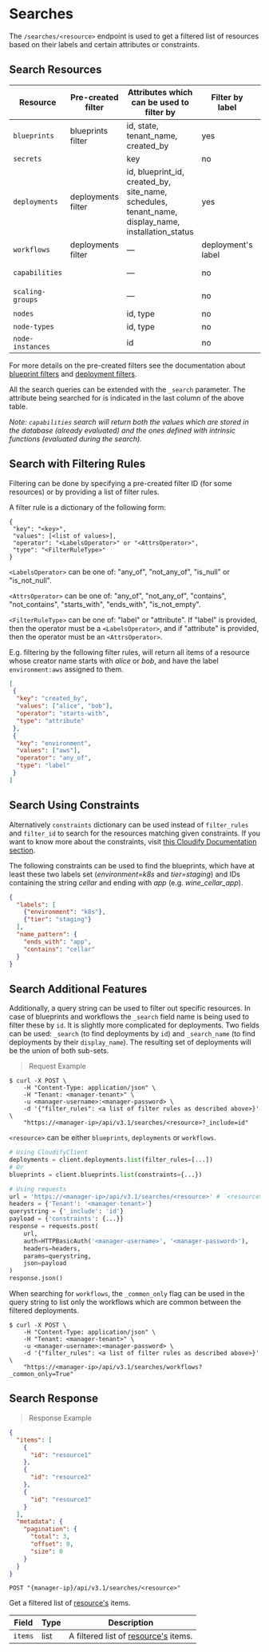 # Searches

The `/searches/<resource>` endpoint is used to get a filtered list of resources based on their
labels and certain attributes or constraints.


## Search Resources

| Resource         | Pre-created filter | Attributes which can be used to filter by                                                      | Filter by label    | Search by          |
|------------------|--------------------|------------------------------------------------------------------------------------------------|--------------------|--------------------|
| `blueprints`     | blueprints filter  | id, state, tenant_name, created_by                                                             | yes                | id                 |
| `secrets`        |                    | key                                                                                            | no                 | id (key)           |
| `deployments`    | deployments filter | id, blueprint_id, created_by, site_name, schedules, tenant_name, display_name, installation_status | yes            | id, display_name   |
| `workflows`      | deployments filter | —                                                                                              | deployment's label | (deployment) id    |
| `capabilities`   |                    | —                                                                                              | no                 | capability value   |
| `scaling-groups` |                    | —                                                                                              | no                 | scaling_group name |
| `nodes`          |                    | id, type                                                                                       | no                 | id                 |
| `node-types`     |                    | id, type                                                                                       | no                 | type               |
| `node-instances` |                    | id                                                                                             | no                 | id                 |

For more details on the pre-created filters see the documentation about
[blueprint filters](https://docs.cloudify.co/latest/cli/orch_cli/blueprints/#blueprint-filters) and
[deployment filters](https://docs.cloudify.co/latest/cli/orch_cli/deployments/#deployment-filters).

All the search queries can be extended with the `_search` parameter.  The attribute being searched
for is indicated in the last column of the above table.

_Note: `capabilities` search will return both the values which are stored in the database (already
evaluated) and the ones defined with intrinsic functions (evaluated during the search)._


## Search with Filtering Rules

Filtering can be done by specifying a pre-created filter ID (for some resources) or by providing
a list of filter rules.


A filter rule is a dictionary of the following form:
```text
{
 "key": "<key>",
 "values": [<list of values>],
 "operator": "<LabelsOperator>" or "<AttrsOperator>",
 "type": "<FilterRuleType>"
}
```
`<LabelsOperator>` can be one of: "any_of", "not_any_of", "is_null" or "is_not_null".

`<AttrsOperator>` can be one of: "any_of", "not_any_of", "contains", "not_contains", "starts_with", "ends_with", "is_not_empty".

`<FilterRuleType>` can be one of: "label" or "attribute". If "label" is provided, then the operator must be a `<LabelsOperator>`, and if "attribute" is provided, then
the operator must be an `<AttrsOperator>`.

E.g. filtering by the following filter rules, will return all items of a resource whose creator name starts with _alice_ or _bob_,
and have the label `environment:aws` assigned to them.

```json
[
 {
  "key": "created_by",
  "values": ["alice", "bob"],
  "operator": "starts-with",
  "type": "attribute"
 },
 {
  "key": "environment",
  "values": ["aws"],
  "operator": "any_of",
  "type": "label"
 }
]
```


## Search Using Constraints

Alternatively `constraints` dictionary can be used instead of `filter_rules` and `filter_id` to
search for the resources matching given constraints.  If you want to know more about the
constraints, visit [this Cloudify Documentation section](https://docs.cloudify.co/latest/developer/blueprints/spec-inputs/#constraints).

The following constraints can be used to find the blueprints, which have at least these two labels
set (_environment=k8s_ and _tier=staging_) and IDs containing the string _cellar_ and ending
with _app_ (e.g. _wine_cellar_app_).

```json
{
  "labels": [
    {"environment": "k8s"},
    {"tier": "staging"}
  ],
  "name_pattern": {
    "ends_with": "app",
    "contains": "cellar"
  }
}
```


## Search Additional Features

Additionally, a query string can be used to filter out specific resources.  In case of blueprints
and workflows the  `_search` field name is being used to filter these by `id`.  It is slightly more
complicated for deployments.  Two fields can be used: `_search` (to find deployments by `id`)
and `_search_name` (to find deployments by their `display_name`).  The resulting set of deployments
will be the union of both sub-sets.

> Request Example

```shell
$ curl -X POST \
    -H "Content-Type: application/json" \
    -H "Tenant: <manager-tenant>" \
    -u <manager-username>:<manager-password> \
    -d '{"filter_rules": <a list of filter rules as described above>}' \
    "https://<manager-ip>/api/v3.1/searches/<resource>?_include=id"
```

`<resource>` can be either `blueprints`, `deployments` or `workflows`.

```python
# Using CloudifyClient
deployments = client.deployments.list(filter_rules=[...])
# Or
blueprints = client.blueprints.list(constraints={...})

# Using requests
url = 'https://<manager-ip>/api/v3.1/searches/<resource>' # `<resource>` can be either `blueprints`, `deployments` or `workflows`
headers = {'Tenant': '<manager-tenant>'}
querystring = {'_include': 'id'}
payload = {'constraints': {...}}
response = requests.post(
    url,
    auth=HTTPBasicAuth('<manager-username>', '<manager-password>'),
    headers=headers,
    params=querystring,
    json=payload
)
response.json()

```

When searching for `workflows`, the `_common_only` flag can be used in the query string
to list only the workflows which are common between the filtered deployments.
```shell
$ curl -X POST \
    -H "Content-Type: application/json" \
    -H "Tenant: <manager-tenant>" \
    -u <manager-username>:<manager-password> \
    -d '{"filter_rules": <a list of filter rules as described above>}' \
    "https://<manager-ip>/api/v3.1/searches/workflows?_common_only=True"
```


## Search Response

> Response Example

```json
{
  "items": [
    {
      "id": "resource1"
    },
    {
      "id": "resource2"
    },
    {
      "id": "resource3"
    }
  ],
  "metadata": {
    "pagination": {
      "total": 3,
      "offset": 0,
      "size": 0
    }
  }
}
```

`POST "{manager-ip}/api/v3.1/searches/<resource>"`

Get a filtered list of [resource's](#search-resources) items.

Field | Type | Description
--------- | ------- | -------
`items` | list | A filtered list of [resource's](#search-resources) items.
